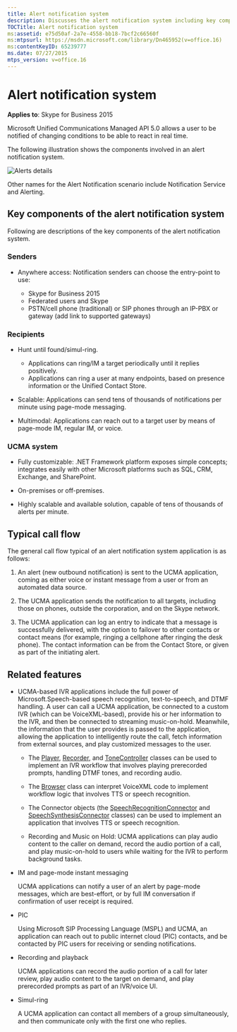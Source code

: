 ```yaml
---
title: Alert notification system
description: Discusses the alert notification system including key components of the alert notification system, typical call flow and related features.
TOCTitle: Alert notification system
ms:assetid: e75d50af-2a7e-4558-bb18-7bcf2c66560f
ms:mtpsurl: https://msdn.microsoft.com/library/Dn465952(v=office.16)
ms:contentKeyID: 65239777
ms.date: 07/27/2015
mtps_version: v=office.16
---
```


# Alert notification system

**Applies to**: Skype for Business 2015

Microsoft Unified Communications Managed API 5.0 allows a user to be notified of changing conditions to be able to react in real time.

The following illustration shows the components involved in an alert notification system.

![Alerts details](images/Dn465952.UCMA-Alerts2(Office.16).png "Alerts details")

Other names for the Alert Notification scenario include Notification Service and Alerting.

## Key components of the alert notification system

Following are descriptions of the key components of the alert notification system.

### Senders

- Anywhere access: Notification senders can choose the entry-point to use:
    
  - Skype for Business 2015
  - Federated users and Skype
  - PSTN/cell phone (traditional) or SIP phones through an IP-PBX or gateway (add link to supported gateways)

### Recipients

- Hunt until found/simul-ring.
    
  - Applications can ring/IM a target periodically until it replies positively.
  - Applications can ring a user at many endpoints, based on presence information or the Unified Contact Store.

- Scalable: Applications can send tens of thousands of notifications per minute using page-mode messaging.

- Multimodal: Applications can reach out to a target user by means of page-mode IM, regular IM, or voice.

### UCMA system

- Fully customizable: .NET Framework platform exposes simple concepts; integrates easily with other Microsoft platforms such as SQL, CRM, Exchange, and SharePoint.

- On-premises or off-premises.

- Highly scalable and available solution, capable of tens of thousands of alerts per minute.

## Typical call flow

The general call flow typical of an alert notification system application is as follows:

1.  An alert (new outbound notification) is sent to the UCMA application, coming as either voice or instant message from a user or from an automated data source.

2.  The UCMA application sends the notification to all targets, including those on phones, outside the corporation, and on the Skype network.

3.  The UCMA application can log an entry to indicate that a message is successfully delivered, with the option to failover to other contacts or contact means (for example, ringing a cellphone after ringing the desk phone). The contact information can be from the Contact Store, or given as part of the initiating alert.

## Related features

- UCMA-based IVR applications include the full power of Microsoft.Speech-based speech recognition, text-to-speech, and DTMF handling. A user can call a UCMA application, be connected to a custom IVR (which can be VoiceXML-based), provide his or her information to the IVR, and then be connected to streaming music-on-hold. Meanwhile, the information that the user provides is passed to the application, allowing the application to intelligently route the call, fetch information from external sources, and play customized messages to the user.
    
  - The [Player](/dotnet/api/microsoft.rtc.collaboration.audiovideo.player), [Recorder](/dotnet/api/microsoft.rtc.collaboration.audiovideo.recorder), and [ToneController](/dotnet/api/microsoft.rtc.collaboration.audiovideo.tonecontroller) classes can be used to implement an IVR workflow that involves playing prerecorded prompts, handling DTMF tones, and recording audio.
    
  - The [Browser](/dotnet/api/microsoft.rtc.collaboration.audiovideo.voicexml.browser) class can interpret VoiceXML code to implement workflow logic that involves TTS or speech recognition.
    
  - The Connector objects (the [SpeechRecognitionConnector](/dotnet/api/microsoft.rtc.collaboration.audiovideo.speechrecognitionconnector) and [SpeechSynthesisConnector](/dotnet/api/microsoft.rtc.collaboration.audiovideo.speechsynthesisconnector) classes) can be used to implement an application that involves TTS or speech recognition.
  
  - Recording and Music on Hold: UCMA applications can play audio content to the caller on demand, record the audio portion of a call, and play music-on-hold to users while waiting for the IVR to perform background tasks.

- IM and page-mode instant messaging
    
  UCMA applications can notify a user of an alert by page-mode messages, which are best-effort, or by full IM conversation if confirmation of user receipt is required.

- PIC
    
  Using Microsoft SIP Processing Language (MSPL) and UCMA, an application can reach out to public internet cloud (PIC) contacts, and be contacted by PIC users for receiving or sending notifications.

- Recording and playback
    
  UCMA applications can record the audio portion of a call for later review, play audio content to the target on demand, and play prerecorded prompts as part of an IVR/voice UI.

- Simul-ring
    
  A UCMA application can contact all members of a group simultaneously, and then communicate only with the first one who replies.

